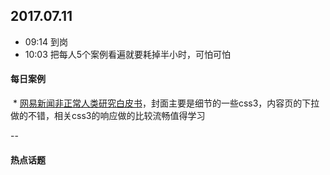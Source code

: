 ## 2017.07.11
* 09:14 到岗
* 10:03 把每人5个案例看遍就要耗掉半小时，可怕可怕






#### 每日案例
  * [网易新闻非正常人类研究白皮书](https://c.m.163.com/nc/qa/activity/tiewhitepaper20170628/index.html)，封面主要是细节的一些css3，内容页的下拉做的不错，相关css3的响应做的比较流畅值得学习
 
--

#### 热点话题
